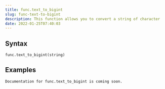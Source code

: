 ```yaml
---
title: func.text_to_bigint
slug: func-text-to-bigint
description: This function allows you to convert a string of character values into a large range integer
date: 2022-01-25T07:40:03
---
```



## Syntax



```
func.text_to_bigint(string)
```


## Examples



```
Documentation for func.text_to_bigint is coming soon.
```
